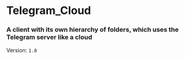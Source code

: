# Telegram_Cloud
### A client with its own hierarchy of folders, which uses the Telegram server like a cloud

Version: <code>1.0</code>
